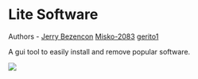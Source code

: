 Lite Software
================

Authors - [Jerry Bezencon](https://github.com/linuxlite/) [Misko-2083](https://github.com/Misko-2083/) [gerito1](https://github.com/gerito1/)

A gui tool to easily install and remove popular software.

![](http://i.imgur.com/0jmUhhK.png)

